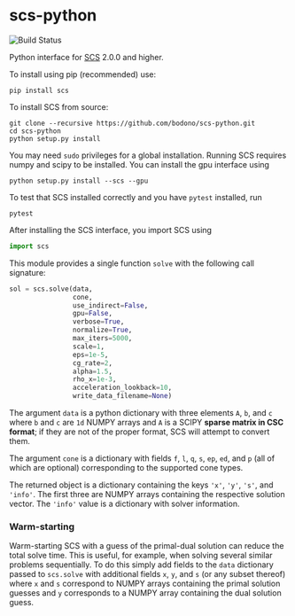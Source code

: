 scs-python
===

![Build Status](https://github.com/bodono/scs-python/actions/workflows/build.yml/badge.svg)

Python interface for [SCS](https://github.com/cvxgrp/scs) 2.0.0 and higher.


To install using pip (recommended) use:
```shell
pip install scs
```
To install SCS from source:
```shell
git clone --recursive https://github.com/bodono/scs-python.git
cd scs-python
python setup.py install
```
You may need `sudo` privileges for a global installation. Running SCS requires
numpy and scipy to be installed. You can install the gpu interface using
```shell
python setup.py install --scs --gpu
```

To test that SCS installed correctly and you have `pytest` installed, run
```shell
pytest
```

After installing the SCS interface, you import SCS using
```python
import scs
```
This module provides a single function `solve` with the following call signature:
```python
sol = scs.solve(data,
                cone,
                use_indirect=False,
                gpu=False,
                verbose=True,
                normalize=True,
                max_iters=5000,
                scale=1,
                eps=1e-5,
                cg_rate=2,
                alpha=1.5,
                rho_x=1e-3,
                acceleration_lookback=10,
                write_data_filename=None)
```
The argument `data` is a python dictionary with three elements `A`, `b`, and `c`
where `b` and `c` are `1d` NUMPY arrays and `A` is a SCIPY **sparse matrix in
CSC format**; if they are not of the proper format, SCS will attempt to convert
them.

The argument `cone` is a dictionary with fields `f`, `l`, `q`, `s`, `ep`, `ed`,
and `p` (all of which are optional) corresponding to the supported cone types.

The returned object is a dictionary containing the keys `'x'`, `'y'`, `'s'`, and
`'info'`.  The first three are NUMPY arrays containing the respective solution
vector. The `'info'` value is a dictionary with solver information.

### Warm-starting

Warm-starting SCS with a guess of the primal-dual solution can reduce the total
solve time. This is useful, for example, when solving several similar problems
sequentially. To do this simply add fields to the `data` dictionary passed to
`scs.solve` with additional fields `x`, `y`, and `s` (or any subset thereof)
where `x` and `s` correspond to NUMPY arrays containing the primal solution
guesses and `y` corresponds to a NUMPY array containing the dual solution guess.

